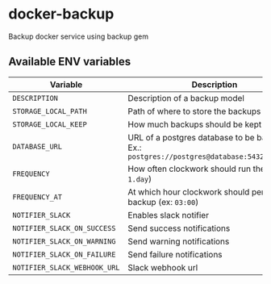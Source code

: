 # docker-backup
Backup docker service using backup gem

## Available ENV variables

| Variable  | Description  | Default  |
|---|---|---|
| `DESCRIPTION`  | Description of a backup model | `nil` |
| `STORAGE_LOCAL_PATH`  | Path of where to store the backups | `~/backups` |
| `STORAGE_LOCAL_KEEP`  | How much backups should be kept | `5` |
| `DATABASE_URL`  | URL of a postgres database to be backuped. Ex.: `postgres://postgres@database:5432/postgres` | `nil` |
| `FREQUENCY`  | How often clockwork should run the job (ex: `1.day`) | `1.day` |
| `FREQUENCY_AT`  | At which hour clockwork should perform the backup (ex: `03:00`) | `nil` |
| `NOTIFIER_SLACK`  | Enables slack notifier | `false` |
| `NOTIFIER_SLACK_ON_SUCCESS`  | Send success notifications | `false` |
| `NOTIFIER_SLACK_ON_WARNING`  | Send warning notifications | `false` |
| `NOTIFIER_SLACK_ON_FAILURE`  | Send failure notifications | `false` |
| `NOTIFIER_SLACK_WEBHOOK_URL`  | Slack webhook url | `nil` |
